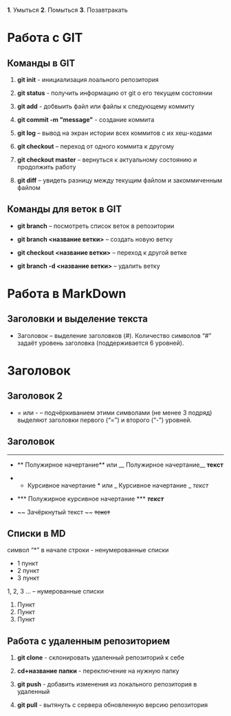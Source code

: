 **1**. Умыться
**2**. Помыться
**3**. Позавтракать

# Работа с GIT

## Команды в GIT

1. **git init** - инициализация лоального репозитория

2. **git status** - получить информацию от git о его текущем состоянии

3. **git add** - добвыить файл или файлы к следующему коммиту

4. **git commit -m "message"** - создание коммита

5. **git log** – вывод на экран истории всех коммитов с их хеш-кодами

6. **git checkout** – переход от одного коммита к другому

7. **git checkout master** – вернуться к актуальному состоянию и продолжить работу

8. **git diff** – увидеть разницу между текущим файлом и закоммиченным файлом

## Команды для веток в GIT
+ **git branch** – посмотреть список веток в репозитории

+ **git branch <название ветки>** – создать новую ветку

+ **git checkout <название ветки>** – переход к другой ветке

+ **git branch -d <название ветки>** – удалить ветку

# Работа в MarkDown 

## Заголовки и выделение текста 

* Заголовок – выделение заголовков (#). Количество символов “#” задаёт уровень заголовка  (поддерживается 6 уровней). 
# Заголовок
## Заголовок 2

* = или - – подчёркиванием этими символами (не менее 3 подряд) выделяют заголовки  первого (“=”) и второго (“-”) уровней.
## Заголовок
---


* ** Полужирное начертание** или __ Полужирное начертание__ **текст**

* 	* Курсивное начертание * или _ Курсивное начертание _ *текст*

* *** Полужирное курсивное начертание *** ***текст***

* ~~ Зачёркнутый текст ~~ ~~текст~~

## Списки в MD

символ “*” в начале строки - ненумерованные списки

* 1 пункт
* 2 пункт
* 3 пункт

1, 2, 3 … – нумерованные списки

1. Пункт
2. Пункт
3. Пункт

## Работа с удаленным репозиторием

1. **git clone** - склонировать удаленный репозиторий к себе

2. **cd+название папки** - переключение на нужную папку

3. **git push** - добавить изменения из локального репозитория в удаленный

4. **git pull** - вытянуть с сервера обновленную версию репозитория

